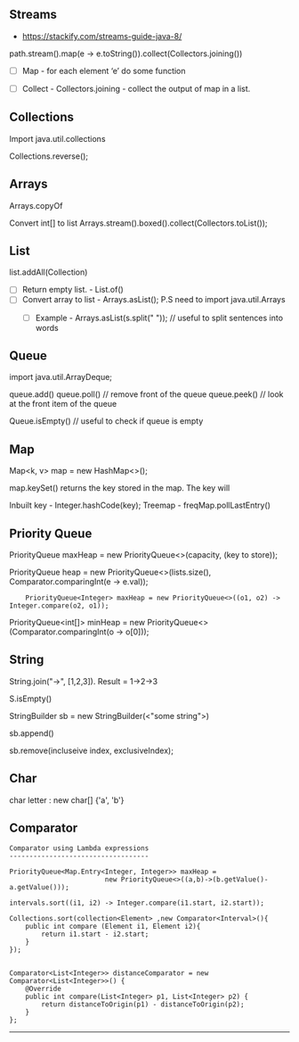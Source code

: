 Streams 
--------------------------------------------------------------------------

- https://stackify.com/streams-guide-java-8/

path.stream().map(e -> e.toString()).collect(Collectors.joining())
- [ ] Map - for each element ‘e’ do some function
- [ ] Collect - Collectors.joining - collect the output of map in a list.


Collections
--------------------------------------------------------------------------


Import java.util.collections

Collections.reverse(<List>);


Arrays
-----------------------------------------------------

Arrays.copyOf
     
Convert int[] to list
    Arrays.stream(<array name>).boxed().collect(Collectors.toList());



List
--------------------------------------------------------------------------

list.addAll(Collection<Datatype>)
- [ ] Return empty list. - List.of()
- [ ] Convert array to list - Arrays.asList(<the array to convert>);  P.S need to import java.util.Arrays
    - [ ] Example - Arrays.asList(s.split(" "));   // useful to split sentences into words


Queue 
--------------------------------------------------------------------------

import java.util.ArrayDeque;

queue.add()
queue.poll() // remove front of the queue
queue.peek() // look at the front item of the queue

Queue.isEmpty() // useful to check if queue is empty 


Map
--------------------------------------------------------------------------

Map<k, v> map = new HashMap<>();

map.keySet() returns the key stored in the map. The key will 


Inbuilt key - Integer.hashCode(key);
Treemap - freqMap.pollLastEntry()


Priority Queue
--------------------------------------------------------

PriorityQueue<T> maxHeap = new PriorityQueue<>(capacity, <T>(key to store));

PriorityQueue<Element> heap = new PriorityQueue<>(lists.size(), Comparator.comparingInt(e -> e.val));

        PriorityQueue<Integer> maxHeap = new PriorityQueue<>((o1, o2) -> Integer.compare(o2, o1));

PriorityQueue<int[]> minHeap = new PriorityQueue<>(Comparator.comparingInt(o -> o[0]));

  

String
--------------------------------------------------------------------------------------

String.join("->", [1,2,3]). Result = 1->2->3

S.isEmpty()

StringBuilder sb = new StringBuilder(<"some string">)

sb.append()

sb.remove(incluseive index, exclusiveIndex);



Char
----------------------------------------------------------------------------------------

char letter : new char[] {'a', 'b'}



Comparator
----------------------------------------------------------------------------------------


    Comparator using Lambda expressions
    -----------------------------------

    PriorityQueue<Map.Entry<Integer, Integer>> maxHeap = 
                            new PriorityQueue<>((a,b)->(b.getValue()-a.getValue()));
                            
    intervals.sort((i1, i2) -> Integer.compare(i1.start, i2.start));     

    Collections.sort(collection<Element> ,new Comparator<Interval>(){
        public int compare (Element i1, Element i2){
            return i1.start - i2.start;
        }
    });


    Comparator<List<Integer>> distanceComparator = new Comparator<List<Integer>>() {
        @Override
        public int compare(List<Integer> p1, List<Integer> p2) {
            return distanceToOrigin(p1) - distanceToOrigin(p2);
        }
    };

----------------------------------------------------------------------------------------

